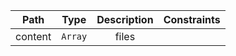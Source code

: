 |Path|Type|Description|Constraints|
|:--:|:--:|:---------:|:---------:|
|content| `Array` |files||


